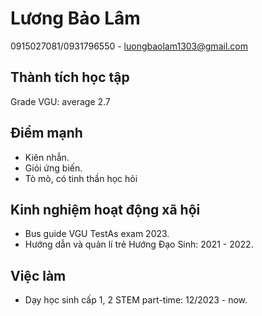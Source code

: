 # Lương  Bảo Lâm 
0915027081/0931796550  -   luongbaolam1303@gmail.com
## Thành tích học tập
Grade VGU: average 2.7
## Điểm mạnh
- Kiên nhẫn.
- Giỏi ứng biến.
- Tò mò, có tinh thần học hỏi
## Kinh nghiệm hoạt động xã hội
- Bus guide VGU TestAs exam 2023.
- Hướng dẫn và quản lí trẻ Hướng Đạo Sinh: 2021 - 2022.
## Việc làm
- Dạy học sinh cấp 1, 2 STEM part-time: 12/2023 - now.
